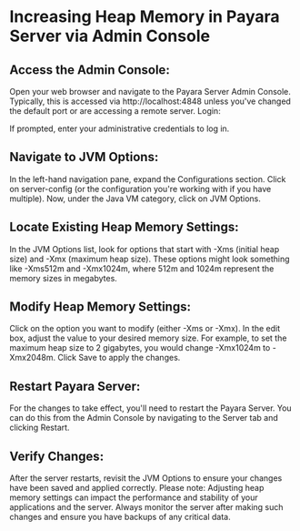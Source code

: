 # Increasing Heap Memory in Payara Server via Admin Console

## Access the Admin Console:

Open your web browser and navigate to the Payara Server Admin Console. Typically, this is accessed via http://localhost:4848 unless you've changed the default port or are accessing a remote server.
Login:

If prompted, enter your administrative credentials to log in.

## Navigate to JVM Options:

In the left-hand navigation pane, expand the Configurations section.
Click on server-config (or the configuration you're working with if you have multiple).
Now, under the Java VM category, click on JVM Options.

## Locate Existing Heap Memory Settings:

In the JVM Options list, look for options that start with -Xms (initial heap size) and -Xmx (maximum heap size). These options might look something like -Xms512m and -Xmx1024m, where 512m and 1024m represent the memory sizes in megabytes.

## Modify Heap Memory Settings:

Click on the option you want to modify (either -Xms or -Xmx).
In the edit box, adjust the value to your desired memory size. For example, to set the maximum heap size to 2 gigabytes, you would change -Xmx1024m to -Xmx2048m.
Click Save to apply the changes.

## Restart Payara Server:

For the changes to take effect, you'll need to restart the Payara Server. You can do this from the Admin Console by navigating to the Server tab and clicking Restart.

## Verify Changes:

After the server restarts, revisit the JVM Options to ensure your changes have been saved and applied correctly.
Please note: Adjusting heap memory settings can impact the performance and stability of your applications and the server. Always monitor the server after making such changes and ensure you have backups of any critical data.





